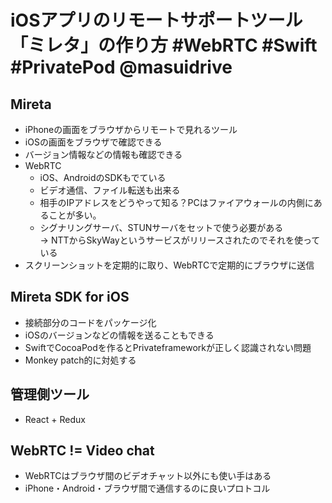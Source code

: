 # iOSアプリのリモートサポートツール「ミレタ」の作り方 #WebRTC #Swift #PrivatePod @masuidrive

## Mireta
* iPhoneの画面をブラウザからリモートで見れるツール
* iOSの画面をブラウザで確認できる
* バージョン情報などの情報も確認できる
* WebRTC
  * iOS、AndroidのSDKもでている
  * ビデオ通信、ファイル転送も出来る
  * 相手のIPアドレスをどうやって知る？PCはファイアウォールの内側にあることが多い。
  * シグナリングサーバ、STUNサーバをセットで使う必要がある  
  -> NTTからSkyWayというサービスがリリースされたのでそれを使っている
* スクリーンショットを定期的に取り、WebRTCで定期的にブラウザに送信

## Mireta SDK for iOS
* 接続部分のコードをパッケージ化
* iOSのバージョンなどの情報を送ることもできる
* SwiftでCocoaPodを作るとPrivateframeworkが正しく認識されない問題
* Monkey patch的に対処する

## 管理側ツール
* React + Redux

## WebRTC != Video chat
* WebRTCはブラウザ間のビデオチャット以外にも使い手はある
* iPhone・Android・ブラウザ間で通信するのに良いプロトコル
